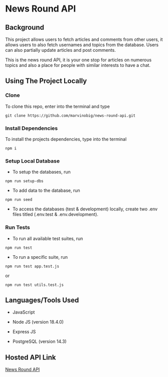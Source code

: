 # News Round API

## Background

This project allows users to fetch articles and comments from other users, it allows users to also fetch usernames and topics from the database. Users can also partially update articles and post comments.

This is the news round API, it is your one stop for articles on numerous topics and also a place for people with similar interests to have a chat.

## Using The Project Locally

### Clone

To clone this repo, enter into the terminal and type

``` text
git clone https://github.com/marvinobig/news-round-api.git
```

### Install Dependencies

To install the projects dependencies, type into the terminal

``` text
npm i
```

### Setup Local Database

- To setup the databases, run
  
``` text
npm run setup-dbs
```

- To add data to the database, run

``` text
npm run seed
```
  
- To access the databases (test & development) locally, create two .env files titled (.env.test & .env.development).

### Run Tests

- To run all available test suites, run

``` text
npm run test
```

- To run a specific suite, run

``` text
npm run test app.test.js
```

or

``` text
npm run test utils.test.js
```

## Languages/Tools Used

- JavaScript
  
- Node JS (version 18.4.0)
  
- Express JS

- PostgreSQL (version 14.3)

## Hosted API Link

[News Round API](https://news-round-api.herokuapp.com)
